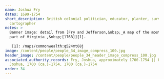 ```yaml
---
name: Joshua Fry
dates: 1699-1754
short_description: British colonial politician, educator, planter, surveyor, and
  cartographer
notes: > 
  Banner image: detail from [Fry and Jefferson,&nbsp;_A map of the most inhabited
  part of Virginia_,&nbsp;[1768]][1].
  
   [1]: /maps/commonwealth:q524mt68j
image: /content/people/people_34_image_compress_100.jpg
header_image: /content/people/people_34_header_image_compress_100.jpg
associated_authority_records: Fry, Joshua, approximately 1700-1754 || Fry,
  Joshua, 1700 (ca.)-1754, 1700 (ca.)-1754
order: 34
---
```

